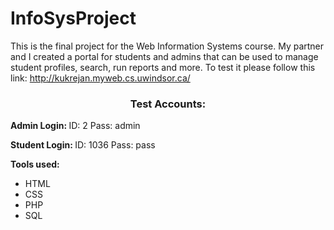 # InfoSysProject
This is the final project for the Web Information Systems course. My partner and I created a portal for students and admins that can be used to manage student profiles, search, run reports and more. To test it please follow this link: http://kukrejan.myweb.cs.uwindsor.ca/

<h3 align="center">Test Accounts:</h2>

<b>Admin Login: </b>
ID: 2
Pass: admin

<b>Student Login: </b>
ID: 1036
Pass: pass

<b>Tools used:</b>
<ul>
<li>HTML</li>
<li>CSS</li>
<li>PHP</li>
<li>SQL</li>
</ul>
